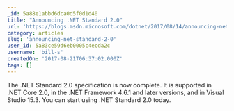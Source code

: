 ```yaml
---
_id: 5a88e1abbd6dca0d5f0d1d40
title: "Announcing .NET Standard 2.0"
url: 'https://blogs.msdn.microsoft.com/dotnet/2017/08/14/announcing-net-standard-2-0/'
category: articles
slug: 'announcing-net-standard-2-0'
user_id: 5a83ce59d6eb0005c4ecda2c
username: 'bill-s'
createdOn: '2017-08-21T06:37:02.000Z'
tags: []
---
```


The .NET Standard 2.0 specification is now complete. It is supported in .NET Core 2.0, in the .NET Framework 4.6.1 and later versions, and in Visual Studio 15.3. You can start using .NET Standard 2.0 today.
